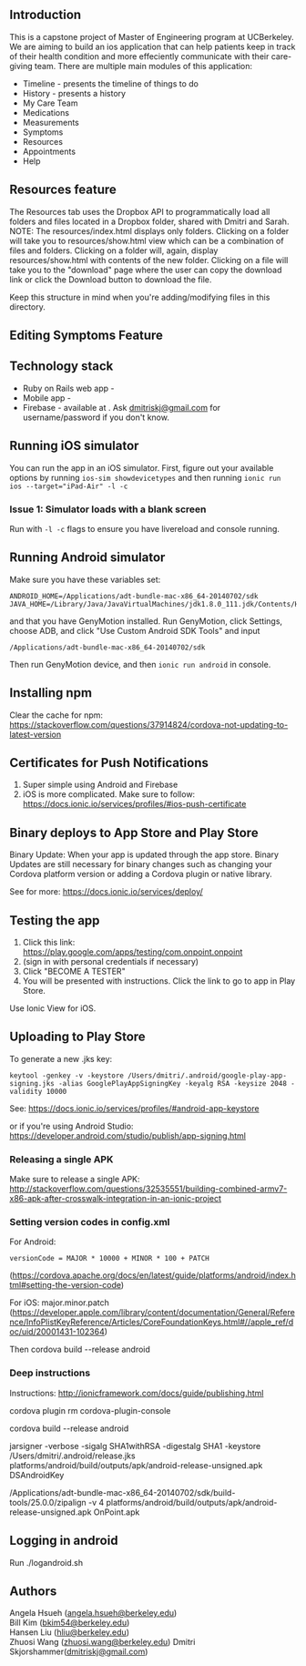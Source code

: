 ## Introduction
This is a capstone project of Master of Engineering program at UCBerkeley. We are aiming to build an ios application that can help patients keep in track of their health condition and more effeciently communicate with their care-giving team. There are multiple main modules of this application:

* Timeline - presents the timeline of things to do
* History - presents a history
* My Care Team
* Medications
* Measurements
* Symptoms
* Resources
* Appointments
* Help

## Resources feature
The Resources tab uses the Dropbox API to programmatically load all folders and files located in a Dropbox folder, shared with Dmitri and Sarah. NOTE: The
resources/index.html displays only folders. Clicking on a folder will take you to resources/show.html view which can be a combination of files and folders. Clicking on a folder will, again, display resources/show.html with contents of the new folder. Clicking on a file will take you to the "download" page where the user can copy the download link or click the Download button to download the file.

Keep this structure in mind when you're adding/modifying files in this directory.

## Editing Symptoms Feature

## Technology stack
* Ruby on Rails web app -
* Mobile app -
* Firebase - available at . Ask dmitriskj@gmail.com for username/password if you don't know.

## Running iOS simulator
You can run the app in an iOS simulator. First, figure out your available options by running `ios-sim showdevicetypes` and then running `ionic run ios --target="iPad-Air" -l -c`

### Issue 1: Simulator loads with a blank screen
Run with `-l -c` flags to ensure you have livereload and console running.

## Running Android simulator
Make sure you have these variables set:
```
ANDROID_HOME=/Applications/adt-bundle-mac-x86_64-20140702/sdk
JAVA_HOME=/Library/Java/JavaVirtualMachines/jdk1.8.0_111.jdk/Contents/Home
```

and that you have GenyMotion installed. Run GenyMotion, click Settings, choose
ADB, and click "Use Custom Android SDK Tools" and input
```
/Applications/adt-bundle-mac-x86_64-20140702/sdk
```

Then run GenyMotion device, and then `ionic run android` in console.


## Installing npm
Clear the cache for npm: https://stackoverflow.com/questions/37914824/cordova-not-updating-to-latest-version


## Certificates for Push Notifications
1. Super simple using Android and Firebase
2. iOS is more complicated. Make sure to follow: https://docs.ionic.io/services/profiles/#ios-push-certificate


## Binary deploys to App Store and Play Store
Binary Update: When your app is updated through the app store. Binary Updates are still necessary for binary changes such as changing your Cordova platform version or adding a Cordova plugin or native library.

See for more: https://docs.ionic.io/services/deploy/

## Testing the app

1. Click this link: https://play.google.com/apps/testing/com.onpoint.onpoint
2. (sign in with personal credentials if necessary)
3. Click "BECOME A TESTER"
4. You will be presented with instructions. Click the link to go to app in Play Store.

Use Ionic View for iOS.


## Uploading to Play Store
To generate a new .jks key:
```
keytool -genkey -v -keystore /Users/dmitri/.android/google-play-app-signing.jks -alias GooglePlayAppSigningKey -keyalg RSA -keysize 2048 -validity 10000
```
See: https://docs.ionic.io/services/profiles/#android-app-keystore

or if you're using Android Studio: https://developer.android.com/studio/publish/app-signing.html


### Releasing a single APK
Make sure to release a single APK: http://stackoverflow.com/questions/32535551/building-combined-armv7-x86-apk-after-crosswalk-integration-in-an-ionic-project

### Setting version codes in config.xml
For Android:
```
versionCode = MAJOR * 10000 + MINOR * 100 + PATCH
```
(https://cordova.apache.org/docs/en/latest/guide/platforms/android/index.html#setting-the-version-code)

For iOS: major.minor.patch
(https://developer.apple.com/library/content/documentation/General/Reference/InfoPlistKeyReference/Articles/CoreFoundationKeys.html#//apple_ref/doc/uid/20001431-102364)

Then cordova build --release android


### Deep instructions
Instructions: http://ionicframework.com/docs/guide/publishing.html

cordova plugin rm cordova-plugin-console

cordova build --release android

jarsigner -verbose -sigalg SHA1withRSA -digestalg SHA1 -keystore /Users/dmitri/.android/release.jks platforms/android/build/outputs/apk/android-release-unsigned.apk DSAndroidKey


/Applications/adt-bundle-mac-x86_64-20140702/sdk/build-tools/25.0.0/zipalign -v 4 platforms/android/build/outputs/apk/android-release-unsigned.apk OnPoint.apk


## Logging in android
Run ./logandroid.sh





## Authors
Angela Hsueh ([angela.hsueh@berkeley.edu](mailto:angela.hsueh@berkeley.edu))  
Bill Kim ([bkim54@berkeley.edu](mailto:bkim54@berkeley.edu))    
Hansen Liu ([hliu@berkeley.edu](mailto:hliu@berkeley.edu))    
Zhuosi Wang ([zhuosi.wang@berkeley.edu](mailto:zhuosi.wang@berkeley.edu))
Dmitri Skjorshammer([dmitriskj@gmail.com](mailto:dmitriskj@gmail.com))  
